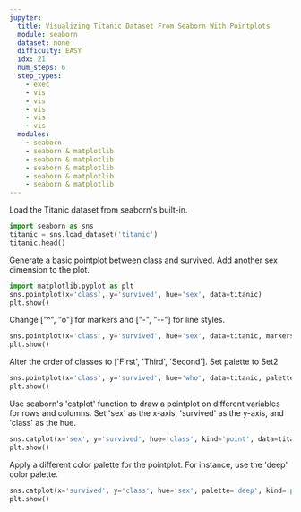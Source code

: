 ```yaml
---
jupyter:
  title: Visualizing Titanic Dataset From Seaborn With Pointplots
  module: seaborn
  dataset: none
  difficulty: EASY
  idx: 21
  num_steps: 6
  step_types:
    - exec
    - vis
    - vis
    - vis
    - vis
    - vis
  modules: 
    - seaborn
    - seaborn & matplotlib
    - seaborn & matplotlib
    - seaborn & matplotlib
    - seaborn & matplotlib
    - seaborn & matplotlib
---
```


Load the Titanic dataset from seaborn's built-in.
```python
import seaborn as sns
titanic = sns.load_dataset('titanic')
titanic.head()
```

Generate a basic pointplot between class and survived. Add another sex dimension to the plot.
```python
import matplotlib.pyplot as plt
sns.pointplot(x='class', y='survived', hue='sex', data=titanic)
plt.show()
```

Change ["^", "o"] for markers and ["-", "--"] for line styles. 
```python
sns.pointplot(x='class', y='survived', hue='sex', data=titanic, markers=["^", "o"], linestyles=["-", "--"])
plt.show()
```

Alter the order of classes to ['First', 'Third', 'Second']. Set palette to Set2
```python
sns.pointplot(x='class', y='survived', hue='who', data=titanic, palette="Set2", order=['First', 'Third', 'Second'])
plt.show()
```

Use seaborn's 'catplot' function to draw a pointplot on different variables for rows and columns. Set 'sex' as the x-axis, 'survived' as the y-axis, and 'class' as the hue.
```python
sns.catplot(x='sex', y='survived', hue='class', kind='point', data=titanic)
plt.show()
```

Apply a different color palette for the pointplot. For instance, use the 'deep' color palette.
```python
sns.catplot(x='survived', y='class', hue='sex', palette='deep', kind='point', data=titanic)
plt.show()
```